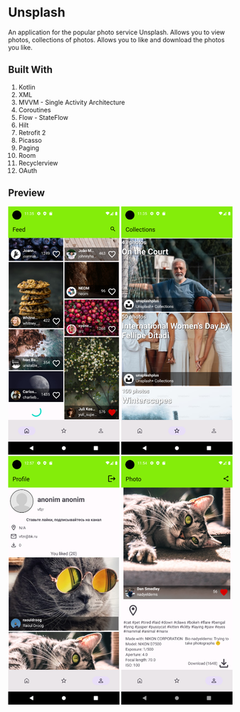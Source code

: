 # Unsplash
An application for the popular photo service Unsplash. Allows you to view photos, collections of photos. Allows you to like and download the photos you like.

## Built With
1. Kotlin
2. XML
3. MVVM - Single Activity Architecture
4. Coroutines
5. Flow - StateFlow
6. Hilt
7. Retrofit 2
8. Picasso
9. Paging
10. Room
11. Recyclerview
12. OAuth

## Preview
<img src="home.png" width="250" /> <img src="collections.png" width="250" /> <img src="profile.png" width="250" /> <img src="detail photo.png" width="250" />
